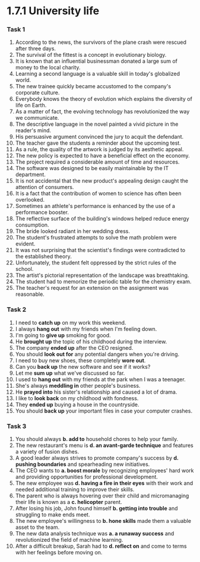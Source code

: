 # 1.7.1 University life

### Task 1
1. According to the news, the survivors of the plane crash were rescued after three days.
2. The survival of the fittest is a concept in evolutionary biology.
3. It is known that an influential businessman donated a large sum of money to the local charity.
4. Learning a second language is a valuable skill in today's globalized world.
5. The new trainee quickly became accustomed to the company's corporate culture.
6. Everybody knows the theory of evolution which explains the diversity of life on Earth.
7. As a matter of fact, the evolving technology has revolutionized the way we communicate.
8. The descriptive language in the novel painted a vivid picture in the reader's mind.
9. His persuasive argument convinced the jury to acquit the defendant.
10. The teacher gave the students a reminder about the upcoming test.
11. As a rule, the quality of the artwork is judged by its aesthetic appeal.
12. The new policy is expected to have a beneficial effect on the economy.
13. The project required a considerable amount of time and resources.
14. The software was designed to be easily maintainable by the IT department.
15. It is not accidental that the new product's appealing design caught the attention of consumers.
16. It is a fact that the contribution of women to science has often been overlooked.
17. Sometimes an athlete's performance is enhanced by the use of a performance booster.
18. The reflective surface of the building's windows helped reduce energy consumption.
19. The bride looked radiant in her wedding dress.
20. The student's frustrated attempts to solve the math problem were evident.
21. It was not surprising that the scientist's findings were contradicted to the established theory.
22. Unfortunately, the student felt oppressed by the strict rules of the school.
23. The artist's pictorial representation of the landscape was breathtaking.
24. The student had to memorize the periodic table for the chemistry exam.
25. The teacher's request for an extension on the assignment was reasonable.

### Task 2
1. I need to **catch up** on my work this weekend.
2. I always **hang out** with my friends when I'm feeling down.
3. I'm going to **give up** smoking for good.
4. He **brought up** the topic of his childhood during the interview.
5. The company **ended up** after the CEO resigned.
6. You should **look out for** any potential dangers when you're driving.
7. I need to buy new shoes, these completely **wore out**.
8. Can you **back up** the new software and see if it works?
9. Let me **sum up** what we've discussed so far.
10. I used to **hang out** with my friends at the park when I was a teenager.
11. She's always **meddling in** other people's business.
12. He **prayed into** his sister's relationship and caused a lot of drama.
13. I like to **look back** on my childhood with fondness.
14. They **ended up** buying a house in the countryside.
15. You should **back up** your important files in case your computer crashes.

### Task 3
1. You should always **b. add to** household chores to help your family.
2. The new restaurant's menu is **d. an avant-garde technique** and features a variety of fusion dishes.
3. A good leader always strives to promote company's success by **d. pushing boundaries** and spearheading new initiatives.
4. The CEO wants to **a. boost morale** by recognizing employees' hard work and providing opportunities for professional development.
5. The new employee was **d. having a fire in their eyes** with their work and needed additional training to improve their skills.
6. The parent who is always hovering over their child and micromanaging their life is known as a **c. helicopter** parent.
7. After losing his job, John found himself **b. getting into trouble** and struggling to make ends meet.
8. The new employee's willingness to **b. hone skills** made them a valuable asset to the team.
9. The new data analysis technique was **a. a runaway success** and revolutionized the field of machine learning.
10. After a difficult breakup, Sarah had to **d. reflect on** and come to terms with her feelings before moving on.
